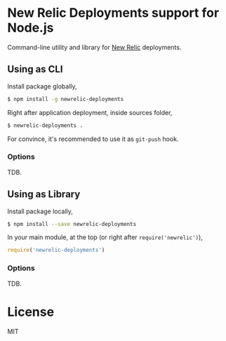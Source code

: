 # New Relic Deployments support for Node.js

Command-line utility and library for [New Relic]() deployments.

## Using as CLI

Install package globally,

```bash
$ npm install -g newrelic-deployments
```

Right after application deployment, inside sources folder,

```bash
$ newrelic-deployments .
```

For convince, it's recommended to use it as `git-push` hook.

### Options

TDB.

## Using as Library

Install package locally,

```bash
$ npm install --save newrelic-deployments
```

In your main module, at the top (or right after `require('newrelic')`),

```js
require('newrelic-deployments')
```

### Options

TDB.

# License

MIT 
